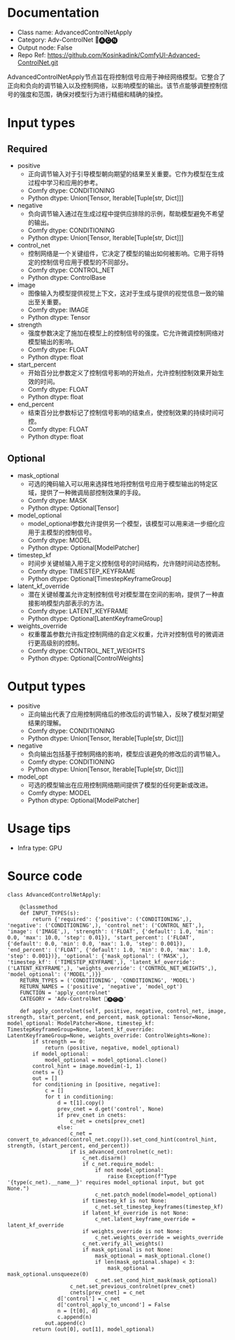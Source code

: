 # Documentation
- Class name: AdvancedControlNetApply
- Category: Adv-ControlNet 🛂🅐🅒🅝
- Output node: False
- Repo Ref: https://github.com/Kosinkadink/ComfyUI-Advanced-ControlNet.git

AdvancedControlNetApply节点旨在将控制信号应用于神经网络模型。它整合了正向和负向的调节输入以及控制网络，以影响模型的输出。该节点能够调整控制信号的强度和范围，确保对模型行为进行精细和精确的操控。

# Input types
## Required
- positive
    - 正向调节输入对于引导模型朝向期望的结果至关重要。它作为模型在生成过程中学习和应用的参考。
    - Comfy dtype: CONDITIONING
    - Python dtype: Union[Tensor, Iterable[Tuple[str, Dict]]]
- negative
    - 负向调节输入通过在生成过程中提供应排除的示例，帮助模型避免不希望的输出。
    - Comfy dtype: CONDITIONING
    - Python dtype: Union[Tensor, Iterable[Tuple[str, Dict]]]
- control_net
    - 控制网络是一个关键组件，它决定了模型的输出如何被影响。它用于将特定的控制信号应用于模型的不同部分。
    - Comfy dtype: CONTROL_NET
    - Python dtype: ControlBase
- image
    - 图像输入为模型提供视觉上下文，这对于生成与提供的视觉信息一致的输出至关重要。
    - Comfy dtype: IMAGE
    - Python dtype: Tensor
- strength
    - 强度参数决定了施加在模型上的控制信号的强度。它允许微调控制网络对模型输出的影响。
    - Comfy dtype: FLOAT
    - Python dtype: float
- start_percent
    - 开始百分比参数定义了控制信号影响的开始点，允许控制控制效果开始生效的时间。
    - Comfy dtype: FLOAT
    - Python dtype: float
- end_percent
    - 结束百分比参数标记了控制信号影响的结束点，使控制效果的持续时间可控。
    - Comfy dtype: FLOAT
    - Python dtype: float
## Optional
- mask_optional
    - 可选的掩码输入可以用来选择性地将控制信号应用于模型输出的特定区域，提供了一种微调局部控制效果的手段。
    - Comfy dtype: MASK
    - Python dtype: Optional[Tensor]
- model_optional
    - model_optional参数允许提供另一个模型，该模型可以用来进一步细化应用于主模型的控制信号。
    - Comfy dtype: MODEL
    - Python dtype: Optional[ModelPatcher]
- timestep_kf
    - 时间步关键帧输入用于定义控制信号的时间结构，允许随时间动态控制。
    - Comfy dtype: TIMESTEP_KEYFRAME
    - Python dtype: Optional[TimestepKeyframeGroup]
- latent_kf_override
    - 潜在关键帧覆盖允许定制控制信号对模型潜在空间的影响，提供了一种直接影响模型内部表示的方法。
    - Comfy dtype: LATENT_KEYFRAME
    - Python dtype: Optional[LatentKeyframeGroup]
- weights_override
    - 权重覆盖参数允许指定控制网络的自定义权重，允许对控制信号的微调进行更高级别的控制。
    - Comfy dtype: CONTROL_NET_WEIGHTS
    - Python dtype: Optional[ControlWeights]

# Output types
- positive
    - 正向输出代表了应用控制网络后的修改后的调节输入，反映了模型对期望结果的理解。
    - Comfy dtype: CONDITIONING
    - Python dtype: Union[Tensor, Iterable[Tuple[str, Dict]]]
- negative
    - 负向输出包括基于控制网络的影响，模型应该避免的修改后的调节输入。
    - Comfy dtype: CONDITIONING
    - Python dtype: Union[Tensor, Iterable[Tuple[str, Dict]]]
- model_opt
    - 可选的模型输出在应用控制网络期间提供了模型的任何更新或改进。
    - Comfy dtype: MODEL
    - Python dtype: Optional[ModelPatcher]

# Usage tips
- Infra type: GPU

# Source code
```
class AdvancedControlNetApply:

    @classmethod
    def INPUT_TYPES(s):
        return {'required': {'positive': ('CONDITIONING',), 'negative': ('CONDITIONING',), 'control_net': ('CONTROL_NET',), 'image': ('IMAGE',), 'strength': ('FLOAT', {'default': 1.0, 'min': 0.0, 'max': 10.0, 'step': 0.01}), 'start_percent': ('FLOAT', {'default': 0.0, 'min': 0.0, 'max': 1.0, 'step': 0.001}), 'end_percent': ('FLOAT', {'default': 1.0, 'min': 0.0, 'max': 1.0, 'step': 0.001})}, 'optional': {'mask_optional': ('MASK',), 'timestep_kf': ('TIMESTEP_KEYFRAME',), 'latent_kf_override': ('LATENT_KEYFRAME',), 'weights_override': ('CONTROL_NET_WEIGHTS',), 'model_optional': ('MODEL',)}}
    RETURN_TYPES = ('CONDITIONING', 'CONDITIONING', 'MODEL')
    RETURN_NAMES = ('positive', 'negative', 'model_opt')
    FUNCTION = 'apply_controlnet'
    CATEGORY = 'Adv-ControlNet 🛂🅐🅒🅝'

    def apply_controlnet(self, positive, negative, control_net, image, strength, start_percent, end_percent, mask_optional: Tensor=None, model_optional: ModelPatcher=None, timestep_kf: TimestepKeyframeGroup=None, latent_kf_override: LatentKeyframeGroup=None, weights_override: ControlWeights=None):
        if strength == 0:
            return (positive, negative, model_optional)
        if model_optional:
            model_optional = model_optional.clone()
        control_hint = image.movedim(-1, 1)
        cnets = {}
        out = []
        for conditioning in [positive, negative]:
            c = []
            for t in conditioning:
                d = t[1].copy()
                prev_cnet = d.get('control', None)
                if prev_cnet in cnets:
                    c_net = cnets[prev_cnet]
                else:
                    c_net = convert_to_advanced(control_net.copy()).set_cond_hint(control_hint, strength, (start_percent, end_percent))
                    if is_advanced_controlnet(c_net):
                        c_net.disarm()
                        if c_net.require_model:
                            if not model_optional:
                                raise Exception(f"Type '{type(c_net).__name__}' requires model_optional input, but got None.")
                            c_net.patch_model(model=model_optional)
                        if timestep_kf is not None:
                            c_net.set_timestep_keyframes(timestep_kf)
                        if latent_kf_override is not None:
                            c_net.latent_keyframe_override = latent_kf_override
                        if weights_override is not None:
                            c_net.weights_override = weights_override
                        c_net.verify_all_weights()
                        if mask_optional is not None:
                            mask_optional = mask_optional.clone()
                            if len(mask_optional.shape) < 3:
                                mask_optional = mask_optional.unsqueeze(0)
                            c_net.set_cond_hint_mask(mask_optional)
                    c_net.set_previous_controlnet(prev_cnet)
                    cnets[prev_cnet] = c_net
                d['control'] = c_net
                d['control_apply_to_uncond'] = False
                n = [t[0], d]
                c.append(n)
            out.append(c)
        return (out[0], out[1], model_optional)
```